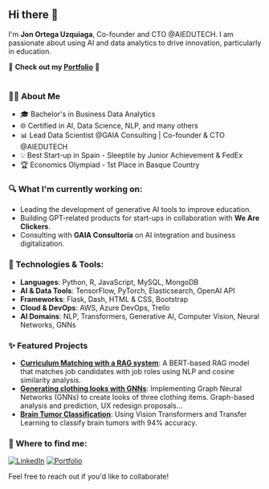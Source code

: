 ## Hi there 👋

I'm **Jon Ortega Uzquiaga**, Co-founder and CTO @AIEDUTECH. I am passionate about using AI and data analytics to drive innovation, particularly in education.

🚀 **Check out my [Portfolio](https://jonortegai.github.io/)** 🚀
<br><br>

### 👨‍💻 About Me

* 🎓 Bachelor's in Business Data Analytics
* 🌐 Certified in AI, Data Science, NLP, and many others
* 📊 Lead Data Scientist @GAIA Consulting | Co-founder & CTO @AIEDUTECH
* 💡 Best Start-up in Spain - Sleeptile by Junior Achievement & FedEx
* 🏆 Economics Olympiad - 1st Place in Basque Country

### 🔍 What I'm currently working on:

- Leading the development of generative AI tools to improve education.
- Building GPT-related products for start-ups in collaboration with **We Are Clickers**.
- Consulting with **GAIA Consultoría** on AI integration and business digitalization.

### 🚀 Technologies & Tools:

- **Languages**: Python, R, JavaScript, MySQL, MongoDB
- **AI & Data Tools**: TensorFlow, PyTorch, Elasticsearch, OpenAI API
- **Frameworks**: Flask, Dash, HTML & CSS, Bootstrap
- **Cloud & DevOps**: AWS, Azure DevOps, Trello
- **AI Domains**: NLP, Transformers, Generative AI, Computer Vision, Neural Networks, GNNs

### ✨ Featured Projects

- **[Curriculum Matching with a RAG system](https://drive.google.com/file/d/1sWgUuOH43cXe5-y0fj57zhRsm_-dac-E/view)**: A BERT-based RAG model that matches job candidates with job roles using NLP and cosine similarity analysis.
- **[Generating clothing looks with GNNs](https://drive.google.com/file/d/1jC45Ugk707OSdEc2lF7yIlIkbh5xkTrd/view)**: Implementing Graph Neural Networks (GNNs) to create looks of three clothing items. Graph-based analysis and prediction, UX redesign proposals...
- **[Brain Tumor Classification](https://drive.google.com/file/d/1w_C7ZVBIeKF_5Pbad_GKJUvctaHgicNZ/view)**: Using Vision Transformers and Transfer Learning to classify brain tumors with 94% accuracy.

### 🤝 Where to find me:

<a href="https://www.linkedin.com/in/jon-ortega-uzquiaga-598a40212/" target="_blank"><img alt="LinkedIn" src="https://img.shields.io/badge/linkedin-%230077B5.svg?&style=for-the-badge&logo=linkedin&logoColor=white" /></a>
<a href="https://jonortegai.github.io/" target="_blank"><img alt="Portfolio" src="https://img.shields.io/badge/Portfolio-%2312100E.svg?&style=for-the-badge&logoColor=white" /></a>

Feel free to reach out if you'd like to collaborate!

